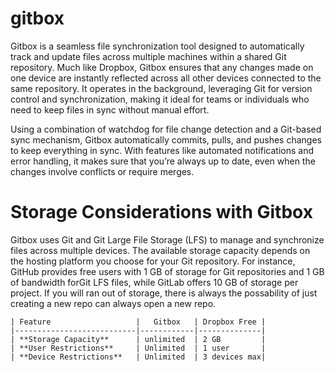 # gitboxGitbox is a seamless file synchronization tool designed to automatically track and update files across multiple machines within a shared Git repository. Much like Dropbox, Gitbox ensures that any changes made on one device are instantly reflected across all other devices connected to the same repository. It operates in the background, leveraging Git for version control and synchronization, making it ideal for teams or individuals who need to keep files in sync without manual effort.Using a combination of watchdog for file change detection and a Git-based sync mechanism, Gitbox automatically commits, pulls, and pushes changes to keep everything in sync. With features like automated notifications and error handling, it makes sure that you’re always up to date, even when the changes involve conflicts or require merges.# Storage Considerations with GitboxGitbox uses Git and Git Large File Storage (LFS) to manage and synchronize files across multiple devices.The available storage capacity depends on the hosting platform you choose for your Git repository.For instance, GitHub provides free users with 1 GB of storage for Git repositories and 1 GB of bandwidth forGit LFS files, while GitLab offers 10 GB of storage per project.If you will ran out of storage, there is always the possability of just creating a new repo can always open a new repo.    | Feature                   |   Gitbox   | Dropbox Free |    |---------------------------|------------|--------------|    | **Storage Capacity**      | unlimited  | 2 GB         |    | **User Restrictions**     | Unlimited  | 1 user       |    | **Device Restrictions**   | Unlimited  | 3 devices max|        